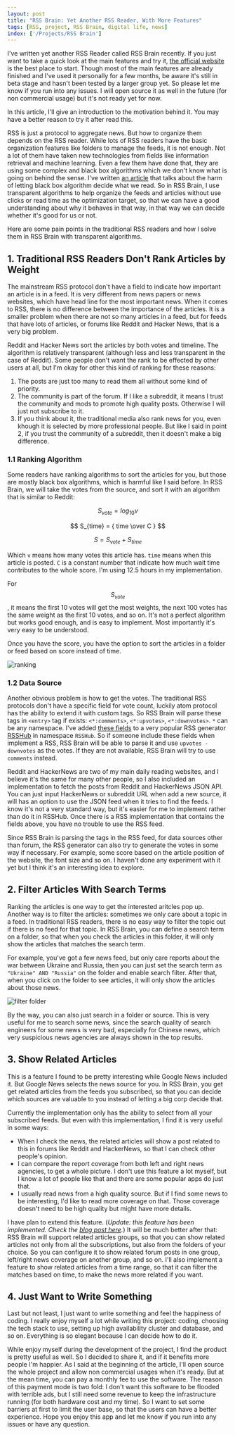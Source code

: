 ```yaml
---
layout: post
title: "RSS Brain: Yet Another RSS Reader, With More Features"
tags: [RSS, project, RSS Brain, digital life, news]
index: ['/Projects/RSS Brain']
---
```


I've written yet another RSS Reader called RSS Brain recently. If you just want to take a quick look at the main features and try it, [the official website](https://rssbrain.com/) is the best place to start. Though most of the main features are already finished and I've used it personally for a few months, be aware it's still in beta stage and hasn't been tested by a larger group yet. So please let me know if you run into any issues. I will open source it as well in the future (for non commercial usage) but it's not ready yet for now.

In this article, I'll give an introduction to the motivation behind it. You may have a better reason to try it after read this.

RSS is just a protocol to aggregate news. But how to organize them depends on the RSS reader.  While lots of RSS readers have the basic organization features like folders to manage the feeds, it is not enough. Not a lot of them have taken new technologies from fields like information retrieval and machine learning. Even a few them have done that, they are using some complex and black box algorithms which we don't know what is going on behind the sense. I've written [an article](/2020-08-02-What-Is-Wrong-abount-Recommendation-System.html) that talks about the harm of letting black box algorithm decide what we read. So in RSS Brain, I use transparent algorithms to help organize the feeds and articles without use clicks or read time as the optimization target, so that we can have a good understanding about why it behaves in that way, in that way we can decide whether it's good for us or not.

Here are some pain points in the traditional RSS readers and how I solve them in RSS Brain with transparent algorithms.

## 1. Traditional RSS Readers Don't Rank Articles by Weight

The mainstream RSS protocol don't have a field to indicate how important an article is in a feed. It is very different from news papers or news websites, which have head line for the most important news. When it comes to RSS, there is no difference between the importance of the articles. It is a smaller problem when there are not so many articles in a feed, but for feeds that have lots of articles, or forums like Reddit and Hacker News, that is a very big problem.

Reddit and Hacker News sort the articles by both votes and timeline. The algorithm is relatively transparent (although less and less transparent in the case of Reddit). Some people don't want the rank to be effected by other users at all, but I'm okay for other this kind of ranking for these reasons:

1. The posts are just too many to read them all without some kind of priority.
2. The community is part of the forum. If I like a subreddit, it means I trust the community and mods to promote high quality posts. Otherwise I will just not subscribe to it.
3. If you think about it, the traditional media also rank news for you, even khough it is selected by more professional people. But like I said in point 2, if you trust the community of a subreddit, then it doesn't make a big difference.

### 1.1 Ranking Algorithm

Some readers have ranking algorithms to sort the articles for you, but those are mostly black box algorithms, which is harmful like I said before. In RSS Brain, we will take the votes from the source, and sort it with an algorithm that is similar to Reddit:

$$ S_{vote} = log_{10}v $$

$$ S_{time} = { time \over C } $$

$$ S = S_{vote} + S_{time} $$

Which `v` means how many votes this article has. `time` means when this article is posted. `C` is a constant number that indicate how much wait time contributes to the whole score. I'm using 12.5 hours in my implementation.

For $$S_{vote}$$, it means the first 10 votes will get the most weights, the next 100 votes has the same weight as the first 10 votes, and so on. It's not a perfect algorithm but works good enough, and is easy to implement. Most importantly it's very easy to be understood.

Once you have the score, you have the option to sort the articles in a folder or feed based on score instead of time.

![ranking](https://www.rssbrain.com/images/sort_post.png)

### 1.2 Data Source

Another obvious problem is how to get the votes. The traditional RSS protocols don't have a specific field for vote count, luckily atom protocol has the ability to extend it with custom tags. So RSS Brain will parse these tags in `<entry>` tag if exists: `<*:comments>`, `<*:upvotes>`, `<*:downvotes>`. `*` can be any namespace. I've added [these fields](https://docs.rsshub.app/en/joinus/quick-start.html#submit-new-rss-rule-code-the-script-produce-rss-feed-interactions) to a very popular RSS generator [RSSHub](https://rsshub.app/) in namespace `RSSHub`. So if someone include these fields when implement a RSS, RSS Brain will be able to parse it and use `upvotes - downvotes` as the votes. If they are not available, RSS Brain will try to use `comments` instead.

Reddit and HackerNews are two of my main daily reading websites, and I believe it's the same for many other people, so I also included an implementation to fetch the posts from Reddit and HackerNews JSON API. You can just input HackerNews or subreddit URL when add a new source, it will has an option to use the JSON feed when it tries to find the feeds. I know it's not a very standard way, but it's easier for me to implement rather than do it in RSSHub. Once there is a RSS implementation that contains the fields above, you have no trouble to use the RSS feed.

Since RSS Brain is parsing the tags in the RSS feed, for data sources other than forum, the RSS generator can also try to generate the votes in some way if necessary. For example, some score based on the article position of the website, the font size and so on. I haven't done any experiment with it yet but I think it's an interesting idea to explore.



## 2. Filter Articles With Search Terms

Ranking the articles is one way to get the interested aritcles pop up. Another way is to filter the articles: sometimes we only care about a topic in a feed. In traditional RSS readers, there is no easy way to filter the topic out if there is no feed for that topic. In RSS Brain, you can define a search term on a folder, so that when you check the articles in this folder, it will only show the articles that matches the search term.

For example, you've got a few news feed, but only care reports about the war between Ukraine and Russia, then you can just set the search term as `"Ukraine" AND "Russia"` on the folder and enable search filter. After that, when you click on the folder to see articles, it will only show the articles about those news.

![filter folder](https://www.rssbrain.com/images/filter_folder.png)

By the way, you can also just search in a folder or source. This is very useful for me to search some news, since the search quality of search engineers for some news is very bad, especially for Chinese news, which very suspicious news agencies are always shown in the top results.

## 3. Show Related Articles

This is a feature I found to be pretty interesting while Google News included it. But Google News selects the news source for you. In RSS Brain, you get get related articles from the feeds you subscribed, so that you can decide which sources are valuable to you instead of letting a big corp decide that.

Currently the implementation only has the ability to select from all your subscribed feeds. But even with this implementation, I find it is very useful in some ways:

* When I check the news, the related articles will show a post related to this in forums like Reddit and HackerNews, so that I can check other people's opinion.
* I can compare the report coverage from both left and right news agencies, to get a whole picture. I don't use this feature a lot myself, but I know a lot of people like that and there are some popular apps do just that.
* I usually read news from a high quality source. But if I find some news to be interesting, I'd like to read more coverage on that. Those coverage doesn't need to be high quality but might have more details.

I have plan to extend this feature. (*Update: this feature has been implemented. Check the [blog post here](/2022-12-03-How-RSS-Brain-Shows-Related-Articles.html).*) It will be much better after that: RSS Brain will support related articles groups, so that you can show related articles not only from all the subscriptions, but also from the folders of your choice. So you can configure it to show related forum posts in one group, left/right news coverage on another group, and so on. I'll also implement a feature to show related articles from a time range, so that it can filter the matches based on time, to make the news more related if you want.

## 4. Just Want to Write Something

Last but not least, I just want to write something and feel the happiness of coding. I really enjoy myself a lot while writing this project: coding, choosing the tech stack to use, setting up high availability cluster and database, and so on. Everything is so elegant because I can decide how to do it.

While enjoy myself during the development of the project, I find the product is pretty useful as well. So I decided to share it, and if it benefits more people I'm happier. As I said at the beginning of the article, I'll open source the whole project and allow non commercial usages when it's ready. But at the mean time, you can pay a monthly fee to use the software. The reason of this payment mode is two fold: I don't want this software to be flooded with terrible ads, but I still need some revenue to keep the infrastructure running (for both hardware cost and my time). So I want to set some barriers at first to limit the user base, so that the users can have a better experience. Hope you enjoy this app and let me know if you run into any issues or have any question.
